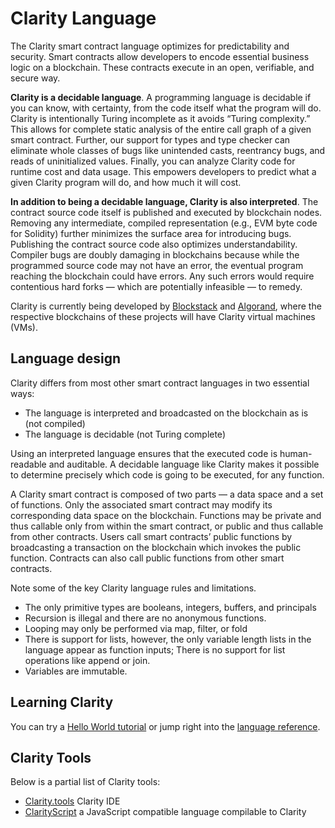 # Clarity Language

The Clarity smart contract language optimizes for predictability and security. Smart contracts allow developers to encode essential business logic on a blockchain. These contracts execute in an open, verifiable, and secure way.

**Clarity is a decidable language**. A programming language is decidable if you can know, with certainty, from the code itself what the program will do. Clarity is intentionally Turing incomplete as it avoids “Turing complexity.” This allows for complete static analysis of the entire call graph of a given smart contract. Further, our support for types and type checker can eliminate whole classes of bugs like unintended casts, reentrancy bugs, and reads of uninitialized values. Finally, you can analyze Clarity code for runtime cost and data usage. This empowers developers to predict what a given Clarity program will do, and how much it will cost.

**In addition to being a decidable language, Clarity is also interpreted**. The contract source code itself is published and executed by blockchain nodes. Removing any intermediate, compiled representation (e.g., EVM byte code for Solidity) further minimizes the surface area for introducing bugs. Publishing the contract source code also optimizes understandability. Compiler bugs are doubly damaging in blockchains because while the programmed source code may not have an error, the eventual program reaching the blockchain could have errors. Any such errors would require contentious hard forks — which are potentially infeasible — to remedy.

Clarity is currently being developed by [Blockstack](https://github.com/blockstack) and [Algorand](https://github.com/algorand), where the respective blockchains of these projects will have Clarity virtual machines (VMs).

## Language design

Clarity differs from most other smart contract languages in two essential ways:

* The language is interpreted and broadcasted on the blockchain as is (not compiled)
* The language is decidable (not Turing complete)

Using an interpreted language ensures that the executed code is human-readable and auditable. A decidable language like Clarity makes it possible to determine precisely which code is going to be executed, for any function.

A Clarity smart contract is composed of two parts — a data space and a set of functions. Only the associated smart contract may modify its corresponding data space on the blockchain. Functions may be private and thus callable only from within the smart contract, or public and thus callable from other contracts. Users call smart contracts’ public functions by broadcasting a transaction on the blockchain which invokes the public function. Contracts can also call public functions from other smart contracts.

Note some of the key Clarity language rules and limitations.

* The only primitive types are booleans, integers, buffers, and principals
* Recursion is illegal and there are no anonymous functions.
* Looping may only be performed via map, filter, or fold
* There is support for lists, however, the only variable length lists in the language appear as function inputs; There is no support for list operations like append or join.
* Variables are immutable.

## Learning Clarity

You can try a [Hello World tutorial](https://github.com/clarity-lang/overview/blob/master/tutorial-hello-world.md) or jump right into the [language reference](https://github.com/clarity-lang/reference/blob/master/reference.md).

## Clarity Tools

Below is a partial list of Clarity tools:

* [Clarity.tools](https://clarity.tools/) Clarity IDE 
* [ClarityScript](https://github.com/clarity-script) a JavaScript compatible language compilable to Clarity
